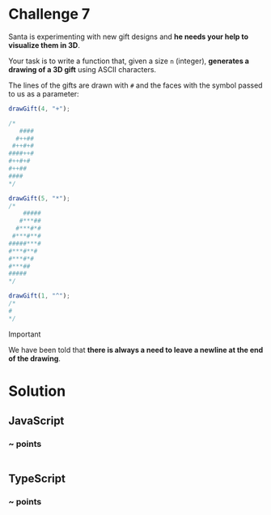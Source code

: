# Challenge 7

Santa is experimenting with new gift designs and **he needs your help to visualize them in 3D**.

Your task is to write a function that, given a size <code>n</code> (integer), **generates a drawing of a 3D gift** using ASCII characters.

The lines of the gifts are drawn with <code>#</code> and the faces with the symbol passed to us as a parameter:

```ts
drawGift(4, "+");

/*
   ####
  #++##
 #++#+#
####++#
#++#+#
#++##
####
*/

drawGift(5, "*");
/*
    #####
   #***##
  #***#*#
 #***#**#
#####***#
#***#**#
#***#*#
#***##
#####
*/

drawGift(1, "^");
/*
#
*/
```

> [!IMPORTANT]
> We have been told that **there is always a need to leave a newline at the end of the drawing**.

# Solution

## JavaScript

### ~ points

```js

```

## TypeScript

### ~ points

```ts

```
